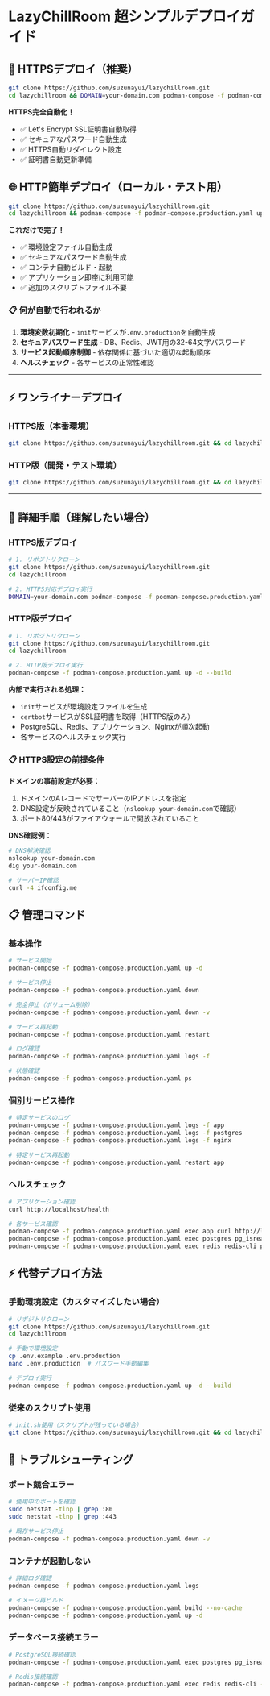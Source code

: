 # LazyChillRoom 超シンプルデプロイガイド

## 🚀 HTTPSデプロイ（推奨）

```bash
git clone https://github.com/suzunayui/lazychillroom.git
cd lazychillroom && DOMAIN=your-domain.com podman-compose -f podman-compose.production.yaml up -d --build
```

**HTTPS完全自動化！**
- ✅ Let's Encrypt SSL証明書自動取得
- ✅ セキュアなパスワード自動生成
- ✅ HTTPS自動リダイレクト設定
- ✅ 証明書自動更新準備

## 🌐 HTTP簡単デプロイ（ローカル・テスト用）

```bash
git clone https://github.com/suzunayui/lazychillroom.git
cd lazychillroom && podman-compose -f podman-compose.production.yaml up -d --build
```

**これだけで完了！**
- ✅ 環境設定ファイル自動生成
- ✅ セキュアなパスワード自動生成
- ✅ コンテナ自動ビルド・起動
- ✅ アプリケーション即座に利用可能
- ✅ 追加のスクリプトファイル不要

### 📋 何が自動で行われるか

1. **環境変数初期化** - `init`サービスが`.env.production`を自動生成
2. **セキュアパスワード生成** - DB、Redis、JWT用の32-64文字パスワード
3. **サービス起動順序制御** - 依存関係に基づいた適切な起動順序
4. **ヘルスチェック** - 各サービスの正常性確認

---

## ⚡ ワンライナーデプロイ

### HTTPS版（本番環境）
```bash
git clone https://github.com/suzunayui/lazychillroom.git && cd lazychillroom && DOMAIN=your-domain.com podman-compose -f podman-compose.production.yaml up -d --build
```

### HTTP版（開発・テスト環境）
```bash
git clone https://github.com/suzunayui/lazychillroom.git && cd lazychillroom && podman-compose -f podman-compose.production.yaml up -d --build
```

---

## 🔧 詳細手順（理解したい場合）

### HTTPS版デプロイ

```bash
# 1. リポジトリクローン
git clone https://github.com/suzunayui/lazychillroom.git
cd lazychillroom

# 2. HTTPS対応デプロイ実行
DOMAIN=your-domain.com podman-compose -f podman-compose.production.yaml up -d --build
```

### HTTP版デプロイ

```bash
# 1. リポジトリクローン
git clone https://github.com/suzunayui/lazychillroom.git
cd lazychillroom

# 2. HTTP版デプロイ実行
podman-compose -f podman-compose.production.yaml up -d --build
```

**内部で実行される処理：**
- `init`サービスが環境設定ファイルを生成
- `certbot`サービスがSSL証明書を取得（HTTPS版のみ）
- PostgreSQL、Redis、アプリケーション、Nginxが順次起動
- 各サービスのヘルスチェック実行

### 📋 HTTPS設定の前提条件

**ドメインの事前設定が必要：**
1. ドメインのAレコードでサーバーのIPアドレスを指定
2. DNS設定が反映されていること（`nslookup your-domain.com`で確認）
3. ポート80/443がファイアウォールで開放されていること

**DNS確認例：**
```bash
# DNS解決確認
nslookup your-domain.com
dig your-domain.com

# サーバーIP確認
curl -4 ifconfig.me
```

## 📋 管理コマンド

### 基本操作
```bash
# サービス開始
podman-compose -f podman-compose.production.yaml up -d

# サービス停止
podman-compose -f podman-compose.production.yaml down

# 完全停止（ボリューム削除）
podman-compose -f podman-compose.production.yaml down -v

# サービス再起動
podman-compose -f podman-compose.production.yaml restart

# ログ確認
podman-compose -f podman-compose.production.yaml logs -f

# 状態確認
podman-compose -f podman-compose.production.yaml ps
```

### 個別サービス操作
```bash
# 特定サービスのログ
podman-compose -f podman-compose.production.yaml logs -f app
podman-compose -f podman-compose.production.yaml logs -f postgres
podman-compose -f podman-compose.production.yaml logs -f nginx

# 特定サービス再起動
podman-compose -f podman-compose.production.yaml restart app
```

### ヘルスチェック
```bash
# アプリケーション確認
curl http://localhost/health

# 各サービス確認
podman-compose -f podman-compose.production.yaml exec app curl http://localhost:3000/health
podman-compose -f podman-compose.production.yaml exec postgres pg_isready -U lazychillroom_user
podman-compose -f podman-compose.production.yaml exec redis redis-cli ping
```

## ⚡ 代替デプロイ方法

### 手動環境設定（カスタマイズしたい場合）

```bash
# リポジトリクローン
git clone https://github.com/suzunayui/lazychillroom.git
cd lazychillroom

# 手動で環境設定
cp .env.example .env.production
nano .env.production  # パスワード手動編集

# デプロイ実行
podman-compose -f podman-compose.production.yaml up -d --build
```

### 従来のスクリプト使用

```bash
# init.sh使用（スクリプトが残っている場合）
git clone https://github.com/suzunayui/lazychillroom.git && cd lazychillroom && ./init.sh && podman-compose -f podman-compose.production.yaml up -d --build
```

## 🔧 トラブルシューティング

### ポート競合エラー
```bash
# 使用中のポートを確認
sudo netstat -tlnp | grep :80
sudo netstat -tlnp | grep :443

# 既存サービス停止
podman-compose -f podman-compose.production.yaml down -v
```

### コンテナが起動しない
```bash
# 詳細ログ確認
podman-compose -f podman-compose.production.yaml logs

# イメージ再ビルド
podman-compose -f podman-compose.production.yaml build --no-cache
podman-compose -f podman-compose.production.yaml up -d
```

### データベース接続エラー
```bash
# PostgreSQL接続確認
podman-compose -f podman-compose.production.yaml exec postgres pg_isready -U lazychillroom_user

# Redis接続確認
podman-compose -f podman-compose.production.yaml exec redis redis-cli -a "$REDIS_PASSWORD" ping
```
